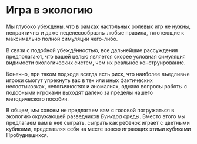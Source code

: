 # Игра в экологию
Мы глубоко убеждены, что в рамках настольных ролевых игр не нужны, непрактичны и даже нецелесообразны любые правила, тяготеющие к максимально полной симуляции чего-либо.

В связи с подобной убеждённостью, все дальнейшие рассуждения предполагают, что вашей целью является скорее условная симуляция видимости экологических систем, чем их реальное конструирование.

Конечно, при таком подходе всегда есть риск, что наиболее въедливые игроки смогут упрекнуть вас в тех или иных фактических несостыковках, нелогичностях и аномалиях, однако вопросы работы с подобными игроками выходят далеко за пределы нашего методического пособия.

В общем, мы совсем не предлагаем вам с головой погружаться в экологию окружающей разведчиков *Бункера* среды. Вместо этого мы предлагаем вам в неё сыграть, сыграть как ребёнок играет с цветными кубиками, представляя себя на месте вовсю играющих этими кубиками Пробудившихся.